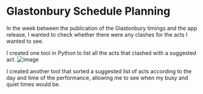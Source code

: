 # Glastonbury Schedule Planning
 
In the week between the publication of the Glastonbury timings and the app release, I wanted to check whether there were any clashes for the acts I wanted to see.

I created one tool in Python to list all the acts that clashed with a suggested act.
![image](https://github.com/hrlarc/glasto/assets/56786953/f36fa5f9-612e-4e07-90e9-2c459ce2fd7a)


I created another tool that sorted a suggested list of acts according to the day and time of the performance, allowing me to see when my busy and quiet times would be.
